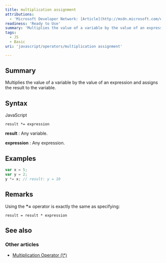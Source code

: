 ```yaml
---
title: multiplication assignment
attributions:
  - 'Microsoft Developer Network: [Article](http://msdn.microsoft.com/en-us/library/ie/yhecb1ct(v=vs.94).aspx)'
readiness: 'Ready to Use'
summary: 'Multiplies the value of a variable by the value of an expression and assigns the result to the variable.'
tags:
  - JS
  - Basic
uri: 'javascript/operators/multiplication assignment'

---
```

## Summary

Multiplies the value of a variable by the value of an expression and assigns the result to the variable.

## Syntax

<span class="language">JavaScript</span>

    result *= expression

**result**
:   Any variable.

**expression**
:   Any expression.

## Examples

``` js
var x = 5;
var y = 2;
y *= x; // result: y = 10
```

## Remarks

Using the **\*=** operator is exactly the same as specifying:

    result = result * expression

## See also

### Other articles

-   [Multiplication Operator (\\\*)](/javascript/operators/multiplication)

